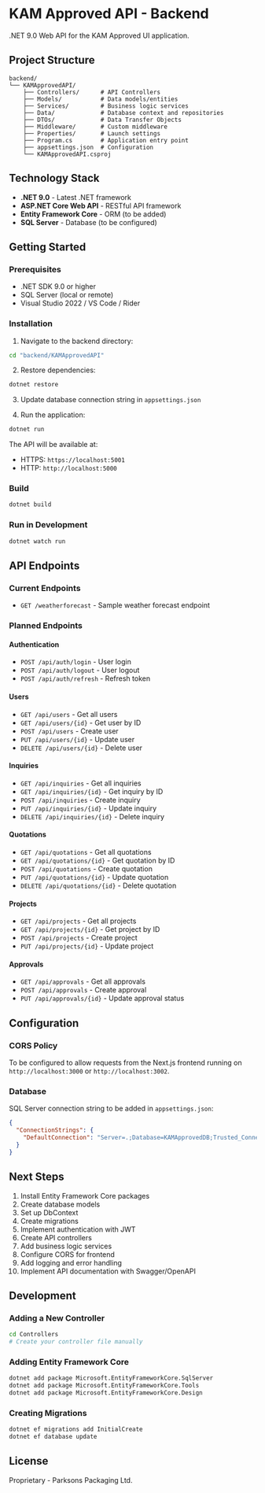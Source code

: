 # KAM Approved API - Backend

.NET 9.0 Web API for the KAM Approved UI application.

## Project Structure

```
backend/
└── KAMApprovedAPI/
    ├── Controllers/      # API Controllers
    ├── Models/           # Data models/entities
    ├── Services/         # Business logic services
    ├── Data/             # Database context and repositories
    ├── DTOs/             # Data Transfer Objects
    ├── Middleware/       # Custom middleware
    ├── Properties/       # Launch settings
    ├── Program.cs        # Application entry point
    ├── appsettings.json  # Configuration
    └── KAMApprovedAPI.csproj
```

## Technology Stack

- **.NET 9.0** - Latest .NET framework
- **ASP.NET Core Web API** - RESTful API framework
- **Entity Framework Core** - ORM (to be added)
- **SQL Server** - Database (to be configured)

## Getting Started

### Prerequisites

- .NET SDK 9.0 or higher
- SQL Server (local or remote)
- Visual Studio 2022 / VS Code / Rider

### Installation

1. Navigate to the backend directory:
```bash
cd "backend/KAMApprovedAPI"
```

2. Restore dependencies:
```bash
dotnet restore
```

3. Update database connection string in `appsettings.json`

4. Run the application:
```bash
dotnet run
```

The API will be available at:
- HTTPS: `https://localhost:5001`
- HTTP: `http://localhost:5000`

### Build

```bash
dotnet build
```

### Run in Development

```bash
dotnet watch run
```

## API Endpoints

### Current Endpoints
- `GET /weatherforecast` - Sample weather forecast endpoint

### Planned Endpoints

#### Authentication
- `POST /api/auth/login` - User login
- `POST /api/auth/logout` - User logout
- `POST /api/auth/refresh` - Refresh token

#### Users
- `GET /api/users` - Get all users
- `GET /api/users/{id}` - Get user by ID
- `POST /api/users` - Create user
- `PUT /api/users/{id}` - Update user
- `DELETE /api/users/{id}` - Delete user

#### Inquiries
- `GET /api/inquiries` - Get all inquiries
- `GET /api/inquiries/{id}` - Get inquiry by ID
- `POST /api/inquiries` - Create inquiry
- `PUT /api/inquiries/{id}` - Update inquiry
- `DELETE /api/inquiries/{id}` - Delete inquiry

#### Quotations
- `GET /api/quotations` - Get all quotations
- `GET /api/quotations/{id}` - Get quotation by ID
- `POST /api/quotations` - Create quotation
- `PUT /api/quotations/{id}` - Update quotation
- `DELETE /api/quotations/{id}` - Delete quotation

#### Projects
- `GET /api/projects` - Get all projects
- `GET /api/projects/{id}` - Get project by ID
- `POST /api/projects` - Create project
- `PUT /api/projects/{id}` - Update project

#### Approvals
- `GET /api/approvals` - Get all approvals
- `POST /api/approvals` - Create approval
- `PUT /api/approvals/{id}` - Update approval status

## Configuration

### CORS Policy
To be configured to allow requests from the Next.js frontend running on `http://localhost:3000` or `http://localhost:3002`.

### Database
SQL Server connection string to be added in `appsettings.json`:

```json
{
  "ConnectionStrings": {
    "DefaultConnection": "Server=.;Database=KAMApprovedDB;Trusted_Connection=True;TrustServerCertificate=True"
  }
}
```

## Next Steps

1. Install Entity Framework Core packages
2. Create database models
3. Set up DbContext
4. Create migrations
5. Implement authentication with JWT
6. Create API controllers
7. Add business logic services
8. Configure CORS for frontend
9. Add logging and error handling
10. Implement API documentation with Swagger/OpenAPI

## Development

### Adding a New Controller

```bash
cd Controllers
# Create your controller file manually
```

### Adding Entity Framework Core

```bash
dotnet add package Microsoft.EntityFrameworkCore.SqlServer
dotnet add package Microsoft.EntityFrameworkCore.Tools
dotnet add package Microsoft.EntityFrameworkCore.Design
```

### Creating Migrations

```bash
dotnet ef migrations add InitialCreate
dotnet ef database update
```

## License

Proprietary - Parksons Packaging Ltd.
